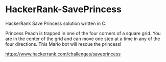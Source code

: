 # HackerRank-SavePrincess
HackerRank Save Princess solution written in C.

Princess Peach is trapped in one of the four corners of a square grid. You are in the center of the grid and can move one step at a time in any of the four directions. This Mario bot will rescue the princess!

https://www.hackerrank.com/challenges/saveprincess
